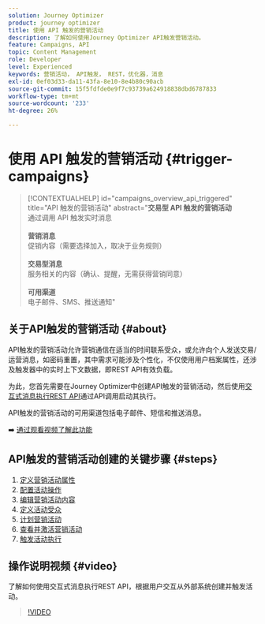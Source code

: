 ```yaml
---
solution: Journey Optimizer
product: journey optimizer
title: 使用 API 触发的营销活动
description: 了解如何使用Journey Optimizer API触发营销活动。
feature: Campaigns, API
topic: Content Management
role: Developer
level: Experienced
keywords: 营销活动， API触发， REST，优化器，消息
exl-id: 0ef03d33-da11-43fa-8e10-8e4b80c90acb
source-git-commit: 15f5fdfde0e9f7c93739a624918838dbd6787833
workflow-type: tm+mt
source-wordcount: '233'
ht-degree: 26%

---
```



# 使用 API 触发的营销活动 {#trigger-campaigns}

>[!CONTEXTUALHELP]
>id="campaigns_overview_api_triggered"
>title="API 触发的营销活动"
>abstract="**交易型 API 触发的营销活动**<br/>&#x200B;通过调用 API 触发实时消息&#x200B;<br/><br/>**营销消息**<br/>&#x200B;促销内容（需要选择加入，取决于业务规则）<br/><br/>**交易型消息**<br/>&#x200B;服务相关的内容（确认、提醒，无需获得营销同意）<br/><br/>**可用渠道**<br/>&#x200B;电子邮件、SMS、推送通知"

## 关于API触发的营销活动 {#about}

API触发的营销活动允许营销通信在适当的时间联系受众，或允许向个人发送交易/运营消息，如密码重置，其中需求可能涉及个性化，不仅使用用户档案属性，还涉及触发器中的实时上下文数据，即REST API有效负载。

为此，您首先需要在Journey Optimizer中创建API触发的营销活动，然后使用[交互式消息执行REST API](https://developer.adobe.com/journey-optimizer-apis/references/messaging/#tag/execution)通过API调用启动其执行。

API触发的营销活动的可用渠道包括电子邮件、短信和推送消息。

➡️ [通过观看视频了解此功能](#video)

## API触发的营销活动创建的关键步骤 {#steps}

1. [定义营销活动属性](api-triggered-campaign-properties.md)
1. [配置活动操作](api-triggered-campaign-action.md)
1. [编辑营销活动内容](api-triggered-campaign-content.md)
1. [定义活动受众](api-triggered-campaign-audience.md)
1. [计划营销活动](api-triggered-campaign-schedule.md)
1. [查看并激活营销活动](review-activate-api-triggered-campaign.md)
1. [触发活动执行](trigger-campaigns.md)

## 操作说明视频 {#video}

了解如何使用交互式消息执行REST API，根据用户交互从外部系统创建并触发活动。

>[!VIDEO](https://video.tv.adobe.com/v/3425358?quality=12)
